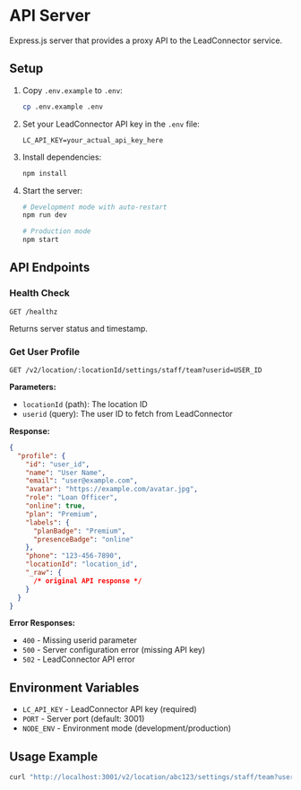 # API Server

Express.js server that provides a proxy API to the LeadConnector service.

## Setup

1. Copy `.env.example` to `.env`:

   ```bash
   cp .env.example .env
   ```

2. Set your LeadConnector API key in the `.env` file:

   ```
   LC_API_KEY=your_actual_api_key_here
   ```

3. Install dependencies:

   ```bash
   npm install
   ```

4. Start the server:

   ```bash
   # Development mode with auto-restart
   npm run dev

   # Production mode
   npm start
   ```

## API Endpoints

### Health Check

```
GET /healthz
```

Returns server status and timestamp.

### Get User Profile

```
GET /v2/location/:locationId/settings/staff/team?userid=USER_ID
```

**Parameters:**

- `locationId` (path): The location ID
- `userid` (query): The user ID to fetch from LeadConnector

**Response:**

```json
{
  "profile": {
    "id": "user_id",
    "name": "User Name",
    "email": "user@example.com",
    "avatar": "https://example.com/avatar.jpg",
    "role": "Loan Officer",
    "online": true,
    "plan": "Premium",
    "labels": {
      "planBadge": "Premium",
      "presenceBadge": "online"
    },
    "phone": "123-456-7890",
    "locationId": "location_id",
    "_raw": {
      /* original API response */
    }
  }
}
```

**Error Responses:**

- `400` - Missing userid parameter
- `500` - Server configuration error (missing API key)
- `502` - LeadConnector API error

## Environment Variables

- `LC_API_KEY` - LeadConnector API key (required)
- `PORT` - Server port (default: 3001)
- `NODE_ENV` - Environment mode (development/production)

## Usage Example

```bash
curl "http://localhost:3001/v2/location/abc123/settings/staff/team?userid=user456"
```
